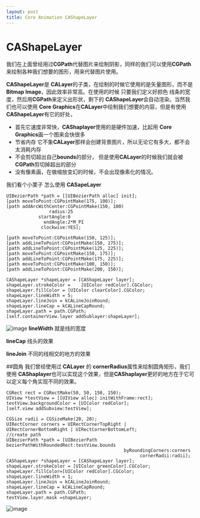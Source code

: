 ```yaml
---
layout: post
title: Core Animation CAShapeLayer
---
```



# CAShapeLayer
我们在上面曾经用过**CGPath**代替图片来绘制阴影，同样的我们可以使用**CGPath**来绘制各种我们想要的图形，用来代替图片使用。

**CAShapeLayer**是 **CALayer**的子类，在绘制的时候它使用的是矢量图形，而不是 **Bitmap Image**，因此效率非常高。在使用的时候 只要我们定义好颜色 线条的宽度，然后用**CGPath**来定义出形状，剩下的 **CAShapeLayer**会自动渲染。当然我们也可以使用 **Core Graphics**在**CALayer**中绘制我们想要的内容，但是有使用 **CAShapeLayer**有它的好处，

* 首先它速度非常快，**CAShaplayer**使用的是硬件加速，比起用 **Core Graphics**画一个图来会快很多
* 节省内存 它不象**CALayer**那样会创建背景图片，所以无论它有多大，都不会太消耗内存
* 不会剪切超出自己**bounds**的部分， 但是使用**CALayer**的时候我们就会被**CGPath**剪切掉超出的部分
* 没有像素画，在做缩放变幻的时候，不会出现像素化的情况。

我们看个小栗子 怎么使用 **CASapeLayer**

	UIBezierPath *path = [[UIBezierPath alloc] init];
	[path moveToPoint:CGPointMake(175, 100)];
	[path addArcWithCenter:CGPointMake(150, 100) 
					radius:25 
				startAngle:0 
				  endAngle:2*M_PI
				 clockwise:YES];
				 
	[path moveToPoint:CGPointMake(150, 125)];
	[path addLineToPoint:CGPointMake(150, 175)]; 
	[path addLineToPoint:CGPointMake(125, 225)];
	[path moveToPoint:CGPointMake(150, 175)]; 
	[path addLineToPoint:CGPointMake(175, 225)];
	[path moveToPoint:CGPointMake(100, 150)];
	[path addLineToPoint:CGPointMake(200, 150)];
	
	CAShapeLayer *shapeLayer = [CAShapeLayer layer]; 
	shapeLayer.strokeColor = 	[UIColor redColor].CGColor; 
	shapeLayer.fillColor = [UIColor clearColor].CGColor;
	shapeLayer.lineWidth = 5;
	shapeLayer.lineJoin = kCALineJoinRound; 
	shapeLayer.lineCap = kCALineCapRound; 	
	shapeLayer.path = path.CGPath;
	[self.containerView.layer addSublayer:shapeLayer];


![image](http://sipdar.github.io/image/shaplayer1.png)**lineWidth** 就是线的宽度	
**lineCap** 线头的效果
**lineJoin** 不同的线相交的地方的效果
##圆角
我们曾经使用过 **CALayer** 的 **cornerRadius**属性来绘制圆角矩形，我们使用 **CAShaplayer**也可以实现这个效果，但是**CAShaplayer**更好的地方在于它可以定义每个角实现不同的效果。


	CGRect rect = CGRectMake(50, 50, 150, 150);
	UIView *testView = [[UIView alloc] initWithFrame:rect];
	testView.backgroundColor = [UIColor redColor];
	[self.view addSubview:testView];

	CGSize radii = CGSizeMake(20, 20);
	UIRectCorner corners = UIRectCornerTopRight |
	UIRectCornerBottomRight | UIRectCornerBottomLeft;
	//create path
	UIBezierPath *path = [UIBezierPath bezierPathWithRoundedRect:testView.bounds
											    byRoundingCorners:corners 
    											      cornerRadii:radii];
	CAShapeLayer *shapeLayer = [CAShapeLayer layer];
	shapeLayer.strokeColor = [UIColor greenColor].CGColor;
	shapeLayer.fillColor=[UIColor redColor].CGColor;
	shapeLayer.lineWidth = 1;
	shapeLayer.lineJoin = kCALineJoinRound;
	shapeLayer.lineCap = kCALineCapRound;
	shapeLayer.path = path.CGPath;
	testView.layer.mask =shapeLayer;
![image](http://sipdar.github.io/image/shaplayer2.png)
